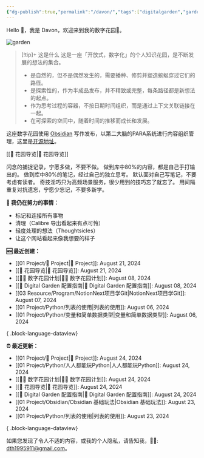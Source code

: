 ```yaml
---
{"dg-publish":true,"permalink":"/davon/","tags":["digitalgarden","gardenEntry"]}
---
```


Hello 👋，我是 Davon，欢迎来到我的数字花园🌱。

![garden](https://wp.technologyreview.com/wp-content/uploads/2020/08/digital-garden_web.jpg)

>[!tip]+ 这是什么
>这是一座「开放式，数字化」的个人知识花园，是不断发展的想法的集合。
>- 是自然的，但不是偶然发生的，需要播种、修剪并塑造蜿蜒穿过它们的路径。
>- 是探索性的，作为半成品发布，并不精致或完整，每条路径都是新想法的起点。
>- 作为思考过程的容器，不按日期时间组织，而是通过上下文关联链接在一起。
>- 在可探索的空间中，随着时间的推移而成长和发展。




这座数字花园使用 [Obsidian](https://obsidian.md/) 写作发布，以第二大脑的PARA系统进行内容组织管理，这里是[开源地址](https://github.com/DavonOs/digitalgarden)。

[[🧭 花园导览\|🧭 花园导览]]

闪念的捕捉记录，宁愿多做，不要不做。
做到库中80%的内容，都是自己手打输出的。
做到库中80%的笔记，经过自己的独立思考。
默认面对自己写笔记，不要考虑有读者。
奇技淫巧只为高频场景服务，很少用到的技巧忘了就忘了。
用间隔重复对抗遗忘，宁愿少忘记，不要多新学。

**🧠 我仍在努力的事情：**
- 标记和连接所有事物
- 清理（Calibre 导出看起来有点可怜）
- 轻度处理的想法（Thoughtsicles）
- 让这个网站看起来像我想要的样子

**🆕 最近创建：**
- [[01 Project/🎯 Project\|🎯 Project]]: August 21, 2024
- [[🧭 花园导览\|🧭 花园导览]]: August 21, 2024
- [[👩‍🌾 数字花园计划\|👩‍🌾 数字花园计划]]: August 08, 2024
- [[🔧 Digital Garden 配置指南\|🔧 Digital Garden 配置指南]]: August 08, 2024
- [[03 Resource/Program/NotionNext项目学Git\|NotionNext项目学Git]]: August 07, 2024
- [[01 Project/Python/列表的使用\|列表的使用]]: August 06, 2024
- [[01 Project/Python/变量和简单数据类型\|变量和简单数据类型]]: August 06, 2024

{ .block-language-dataview}

**⏰ 最近更新：**
- [[01 Project/🎯 Project\|🎯 Project]]: August 24, 2024
- [[01 Project/Python/人人都能玩Python\|人人都能玩Python]]: August 24, 2024
- [[👩‍🌾 数字花园计划\|👩‍🌾 数字花园计划]]: August 24, 2024
- [[🧭 花园导览\|🧭 花园导览]]: August 24, 2024
- [[🔧 Digital Garden 配置指南\|🔧 Digital Garden 配置指南]]: August 24, 2024
- [[01 Project/Obsidian/Obsidian 基础玩法\|Obsidian 基础玩法]]: August 23, 2024
- [[01 Project/Python/列表的使用\|列表的使用]]: August 23, 2024

{ .block-language-dataview}

如果您发现了令人不适的内容，或我的个人隐私，请告知我，🦀🦀: dth1995911@gmail.com。